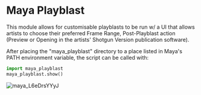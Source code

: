 # Maya Playblast

This module allows for customisable playblasts to be run w/ a UI that allows artists to choose their preferred Frame Range, Post-Playblast action (Preview or Opening in the artists' Shotgun Version publication software).


After placing the "maya_playblast" directory to a place listed in Maya's PATH environment variable, the script can be called with:

```python
import maya_playblast
maya_playblast.show()
```
![maya_L6eDrsYYyJ](https://user-images.githubusercontent.com/9269443/111076905-6b7fda00-84ff-11eb-831d-ca0d7e0cac1e.png)
